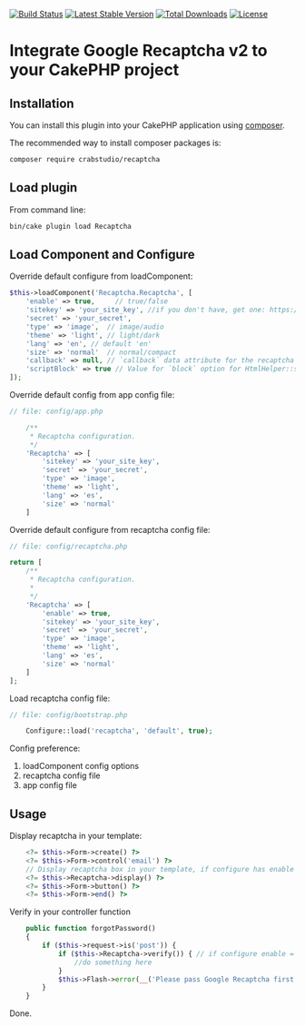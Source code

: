 [![Build Status](https://img.shields.io/github/actions/workflow/status/ctlabvn/Recaptcha/ci.yml?branch=master)](https://github.com/ctlabvn/Recaptcha/actions/workflows/ci.yml?query=branch%3Amaster)
[![Latest Stable Version](https://img.shields.io/packagist/v/crabstudio/recaptcha)](https://packagist.org/packages/crabstudio/recaptcha)
[![Total Downloads](https://img.shields.io/packagist/dt/crabstudio/recaptcha)](https://packagist.org/packages/crabstudio/recaptcha)
[![License](https://img.shields.io/github/license/ctlabvn/Recaptcha)](https://github.com/ctlabvn/Recaptcha/blob/master/LICENSE)

# Integrate Google Recaptcha v2 to your CakePHP project

## Installation

You can install this plugin into your CakePHP application using [composer](http://getcomposer.org).

The recommended way to install composer packages is:

```bash
composer require crabstudio/recaptcha
```

## Load plugin

From command line:

```bash
bin/cake plugin load Recaptcha
```

## Load Component and Configure

Override default configure from loadComponent:

```php
$this->loadComponent('Recaptcha.Recaptcha', [
    'enable' => true,     // true/false
    'sitekey' => 'your_site_key', //if you don't have, get one: https://www.google.com/recaptcha/intro/index.html
    'secret' => 'your_secret',
    'type' => 'image',  // image/audio
    'theme' => 'light', // light/dark
    'lang' => 'en', // default 'en'
    'size' => 'normal'  // normal/compact
    'callback' => null, // `callback` data attribute for the recaptcha div, default `null`
    'scriptBlock' => true // Value for `block` option for HtmlHelper::script() call
]);
```

Override default config from app config file:

```php
// file: config/app.php

    /**
     * Recaptcha configuration.
     */
    'Recaptcha' => [
        'sitekey' => 'your_site_key',
        'secret' => 'your_secret',
        'type' => 'image',
        'theme' => 'light',
        'lang' => 'es',
        'size' => 'normal'
    ]
```

Override default configure from recaptcha config file:

```php
// file: config/recaptcha.php

return [
    /**
     * Recaptcha configuration.
     *
     */
    'Recaptcha' => [
        'enable' => true,
        'sitekey' => 'your_site_key',
        'secret' => 'your_secret',
        'type' => 'image',
        'theme' => 'light',
        'lang' => 'es',
        'size' => 'normal'
    ]
];
```

Load recaptcha config file:

```php
// file: config/bootstrap.php

    Configure::load('recaptcha', 'default', true);
```

Config preference:
1. loadComponent config options
2. recaptcha config file
3. app config file

## Usage

Display recaptcha in your template:

```php
    <?= $this->Form->create() ?>
    <?= $this->Form->control('email') ?>
    // Display recaptcha box in your template, if configure has enable = false, nothing will be displayed
    <?= $this->Recaptcha->display() ?>
    <?= $this->Form->button() ?>
    <?= $this->Form->end() ?>
```

Verify in your controller function

```php
    public function forgotPassword()
    {
        if ($this->request->is('post')) {
            if ($this->Recaptcha->verify()) { // if configure enable = false, it will always return true
                //do something here
            }
            $this->Flash->error(__('Please pass Google Recaptcha first'));
        }
    }
```

Done.
